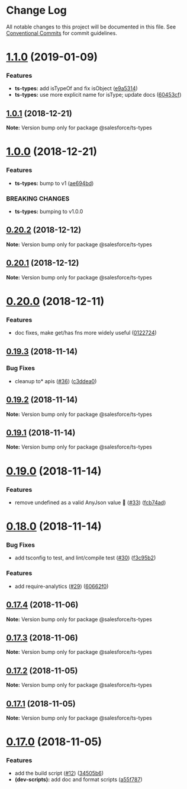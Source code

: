# Change Log

All notable changes to this project will be documented in this file.
See [Conventional Commits](https://conventionalcommits.org) for commit guidelines.

# [1.1.0](https://github.com/forcedotcom/sfdx-dev-packages/compare/@salesforce/ts-types@1.0.1...@salesforce/ts-types@1.1.0) (2019-01-09)


### Features

* **ts-types:** add isTypeOf and fix isObject ([e9a5314](https://github.com/forcedotcom/sfdx-dev-packages/commit/e9a5314))
* **ts-types:** use more explicit name for isType; update docs ([60453cf](https://github.com/forcedotcom/sfdx-dev-packages/commit/60453cf))





## [1.0.1](https://github.com/forcedotcom/sfdx-dev-packages/compare/@salesforce/ts-types@1.0.0...@salesforce/ts-types@1.0.1) (2018-12-21)

**Note:** Version bump only for package @salesforce/ts-types





# [1.0.0](https://github.com/forcedotcom/sfdx-dev-packages/compare/@salesforce/ts-types@0.20.2...@salesforce/ts-types@1.0.0) (2018-12-21)


### Features

* **ts-types:** bump to v1 ([ae694bd](https://github.com/forcedotcom/sfdx-dev-packages/commit/ae694bd))


### BREAKING CHANGES

* **ts-types:** bumping to v1.0.0





## [0.20.2](https://github.com/forcedotcom/sfdx-dev-packages/compare/@salesforce/ts-types@0.20.1...@salesforce/ts-types@0.20.2) (2018-12-12)

**Note:** Version bump only for package @salesforce/ts-types





## [0.20.1](https://github.com/forcedotcom/sfdx-dev-packages/compare/@salesforce/ts-types@0.20.0...@salesforce/ts-types@0.20.1) (2018-12-12)

**Note:** Version bump only for package @salesforce/ts-types





# [0.20.0](https://github.com/forcedotcom/sfdx-dev-packages/compare/@salesforce/ts-types@0.19.3...@salesforce/ts-types@0.20.0) (2018-12-11)


### Features

* doc fixes, make get/has fns more widely useful ([0122724](https://github.com/forcedotcom/sfdx-dev-packages/commit/0122724))





## [0.19.3](https://github.com/forcedotcom/sfdx-dev-packages/compare/@salesforce/ts-types@0.19.2...@salesforce/ts-types@0.19.3) (2018-11-14)


### Bug Fixes

* cleanup to* apis ([#36](https://github.com/forcedotcom/sfdx-dev-packages/issues/36)) ([c3ddea0](https://github.com/forcedotcom/sfdx-dev-packages/commit/c3ddea0))





## [0.19.2](https://github.com/forcedotcom/sfdx-dev-packages/compare/@salesforce/ts-types@0.19.1...@salesforce/ts-types@0.19.2) (2018-11-14)

**Note:** Version bump only for package @salesforce/ts-types





## [0.19.1](https://github.com/forcedotcom/sfdx-dev-packages/compare/@salesforce/ts-types@0.19.0...@salesforce/ts-types@0.19.1) (2018-11-14)

**Note:** Version bump only for package @salesforce/ts-types





# [0.19.0](https://github.com/forcedotcom/sfdx-dev-packages/compare/@salesforce/ts-types@0.18.0...@salesforce/ts-types@0.19.0) (2018-11-14)


### Features

* remove undefined as a valid AnyJson value :facepalm: ([#33](https://github.com/forcedotcom/sfdx-dev-packages/issues/33)) ([fcb74ad](https://github.com/forcedotcom/sfdx-dev-packages/commit/fcb74ad))





# [0.18.0](https://github.com/forcedotcom/sfdx-dev-packages/compare/@salesforce/ts-types@0.17.4...@salesforce/ts-types@0.18.0) (2018-11-14)


### Bug Fixes

* add tsconfig to test, and lint/compile test ([#30](https://github.com/forcedotcom/sfdx-dev-packages/issues/30)) ([f3c95b2](https://github.com/forcedotcom/sfdx-dev-packages/commit/f3c95b2))


### Features

* add require-analytics ([#29](https://github.com/forcedotcom/sfdx-dev-packages/issues/29)) ([60662f0](https://github.com/forcedotcom/sfdx-dev-packages/commit/60662f0))





## [0.17.4](https://git.soma.salesforce.com/salesforcedx/sfdx-ts-types/compare/@salesforce/ts-types@0.17.3...@salesforce/ts-types@0.17.4) (2018-11-06)

**Note:** Version bump only for package @salesforce/ts-types

## [0.17.3](https://git.soma.salesforce.com/salesforcedx/sfdx-ts-types/compare/@salesforce/ts-types@0.17.2...@salesforce/ts-types@0.17.3) (2018-11-06)

**Note:** Version bump only for package @salesforce/ts-types

## [0.17.2](https://git.soma.salesforce.com/salesforcedx/sfdx-ts-types/compare/@salesforce/ts-types@0.17.1...@salesforce/ts-types@0.17.2) (2018-11-05)

**Note:** Version bump only for package @salesforce/ts-types

## [0.17.1](https://git.soma.salesforce.com/salesforcedx/sfdx-ts-types/compare/@salesforce/ts-types@0.17.0...@salesforce/ts-types@0.17.1) (2018-11-05)

**Note:** Version bump only for package @salesforce/ts-types

# [0.17.0](https://git.soma.salesforce.com/salesforcedx/sfdx-ts-types/compare/@salesforce/ts-types@0.16.0...@salesforce/ts-types@0.17.0) (2018-11-05)

### Features

- add the build script ([#12](https://git.soma.salesforce.com/salesforcedx/sfdx-ts-types/issues/12)) ([34505b6](https://git.soma.salesforce.com/salesforcedx/sfdx-ts-types/commits/34505b6))
- **(dev-scripts):** add doc and format scripts ([a55f787](https://git.soma.salesforce.com/salesforcedx/sfdx-ts-types/commits/a55f787))
